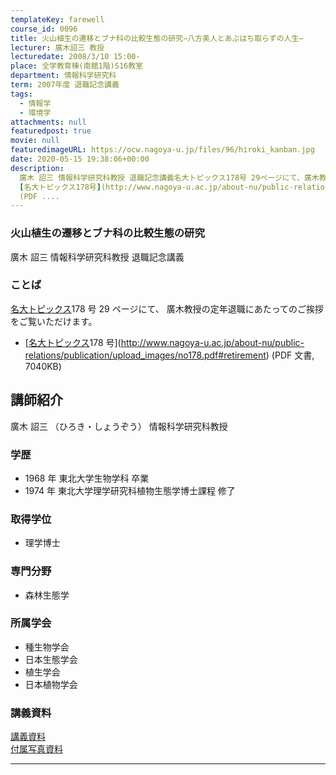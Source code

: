 ```yaml
---
templateKey: farewell
course_id: 0096
title: 火山植生の遷移とブナ科の比較生態の研究−八方美人とあぶはち取らずの人生−
lecturer: 廣木詔三 教授
lecturedate: 2008/3/10 15:00-
place: 全学教育棟(南館1階)S16教室
department: 情報科学研究科
term: 2007年度 退職記念講義
tags:
  - 情報学
  - 環境学
attachments: null
featuredpost: true
movie: null
featuredimageURL: https://ocw.nagoya-u.jp/files/96/hiroki_kanban.jpg
date: 2020-05-15 19:38:06+00:00
description:
  廣木 詔三 情報科学研究科教授 退職記念講義名大トピックス178号 29ページにて、廣木教授の定年退職にあたってのご挨拶をご覧いただけます。*
  [名大トピックス178号](http://www.nagoya-u.ac.jp/about-nu/public-relations/publication/upload_images/no178.pdf#retirement)
  (PDF ....
---
```


### 火山植生の遷移とブナ科の比較生態の研究

廣木 詔三 情報科学研究科教授 退職記念講義

### ことば

[名大トピックス](http://www.nagoya-u.ac.jp/about-nu/public-relations/publication/topics-archive.html)178 号 29 ページにて、
廣木教授の定年退職にあたってのご挨拶をご覧いただけます。

- [[名大トピックス](http://www.nagoya-u.ac.jp/about-nu/public-relations/publication/topics-archive.html)178 号](http://www.nagoya-u.ac.jp/about-nu/public-relations/publication/upload_images/no178.pdf#retirement) (PDF 文書, 7040KB)

## 講師紹介

廣木 詔三 （ひろき・しょうぞう） 情報科学研究科教授

### 学歴

- 1968 年 東北大学生物学科 卒業
- 1974 年 東北大学理学研究科植物生態学博士課程 修了

### 取得学位

- 理学博士

### 専門分野

- 森林生態学

### 所属学会

- 種生物学会
- 日本生態学会
- 植生学会
- 日本植物学会

### 講義資料

[講義資料](https://ocw.nagoya-u.jp/files/96/hiroki_lect.pdf)  
[付属写真資料](https://ocw.nagoya-u.jp/files/96/hiroki_picture.pdf)

---
